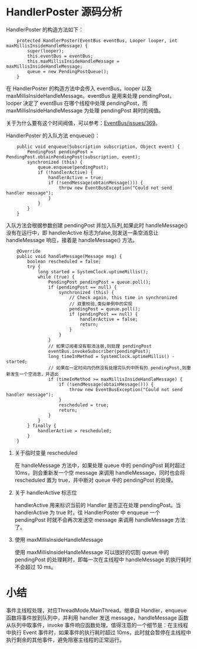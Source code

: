 # HandlerPoster 源码分析

HandlerPoster 的构造方法如下：

```
    protected HandlerPoster(EventBus eventBus, Looper looper, int maxMillisInsideHandleMessage) {
        super(looper);
        this.eventBus = eventBus;
        this.maxMillisInsideHandleMessage = maxMillisInsideHandleMessage;
        queue = new PendingPostQueue();
    }
```

在 HandlerPoster 的构造方法中会传入 eventBus，looper 以及 maxMillisInsideHandleMessage。eventBus 是用来处理 pendingPost，
looper 决定了 eventBus 在哪个线程中处理 pendingPost，而 maxMillisInsideHandleMessage 为处理 pendingPost 耗时的阀值。

关于为什么要有这个时间阀值，可以参考：[EventBus/issues/369](https://github.com/greenrobot/EventBus/issues/369)。

HandlerPoster 的入队方法 enqueue()：

```
    public void enqueue(Subscription subscription, Object event) {
        PendingPost pendingPost = PendingPost.obtainPendingPost(subscription, event);
        synchronized (this) {
            queue.enqueue(pendingPost);
            if (!handlerActive) {
                handlerActive = true;
                if (!sendMessage(obtainMessage())) {
                    throw new EventBusException("Could not send handler message");
                }
            }
        }
    }

```

入队方法会根据参数创建 pendingPost 并加入队列,如果此时 handleMessage() 没有在运行中，即 handlerActive 标志为false,则发送一条空消息让 
handleMessage 响应，接着是 handleMessage() 方法。

```
    @Override
    public void handleMessage(Message msg) {
        boolean rescheduled = false;
        try {
            long started = SystemClock.uptimeMillis();
            while (true) {
                PendingPost pendingPost = queue.poll();
                if (pendingPost == null) {
                    synchronized (this) {
                        // Check again, this time in synchronized
                        // 双重校验,类似单例中的实现
                        pendingPost = queue.poll();
                        if (pendingPost == null) {
                            handlerActive = false;
                            return;
                        }
                    }
                }
                // 如果订阅者没有取消注册,则处理 pendingPost
                eventBus.invokeSubscriber(pendingPost);
                long timeInMethod = SystemClock.uptimeMillis() - started;
                // 如果在一定时间内仍然没有处理完队列中所有的 pendingPost,则重新发生一个空消息，并退出
                if (timeInMethod >= maxMillisInsideHandleMessage) {
                    if (!sendMessage(obtainMessage())) {
                        throw new EventBusException("Could not send handler message");
                    }
                    rescheduled = true;
                    return;
                }
            }
        } finally {
            handlerActive = rescheduled;
        }
    }
```

1. 关于临时变量 rescheduled

   在 handleMessage 方法中，如果处理 queue 中的 pendingPost 耗时超过 10ms，则会重新发一个空 message 来调用 handleMessage，同时也会将 rescheduled 置为 true，并中断对 queue 中的 pendingPost 的处理。

2. 关于 handlerActive 标志位

   handlerActive 用来标识当前的 Handler 是否正在处理 pendingPost。当 handlerActive 为 true 时，往 HandlerPoster 中 enqueue 一个 pendingPost 时就不会再次发送空 message
   来调用 handleMessage 方法了。

3. 使用 maxMillisInsideHandleMessage

   使用 maxMillisInsideHandleMessage 可以很好的切割 queue 中的 pendingPost 的处理耗时，即每一次在主线程中 handleMessage 的执行耗时不会超过 10 ms。
   
# 小结

事件主线程处理，对应ThreadMode.MainThread。继承自 Handler，enqueue 函数将事件放到队列中，并利用 handler 发送 message，handleMessage 函数从队列中取事件，invoke 事件响应函数处理。值得注意的一个细节是：在主线程中执行 Event 事件时，如果事件的执行耗时超过 10ms，此时就会暂停在主线程中执行剩余的其他事件，避免阻塞主线程的正常运行。
